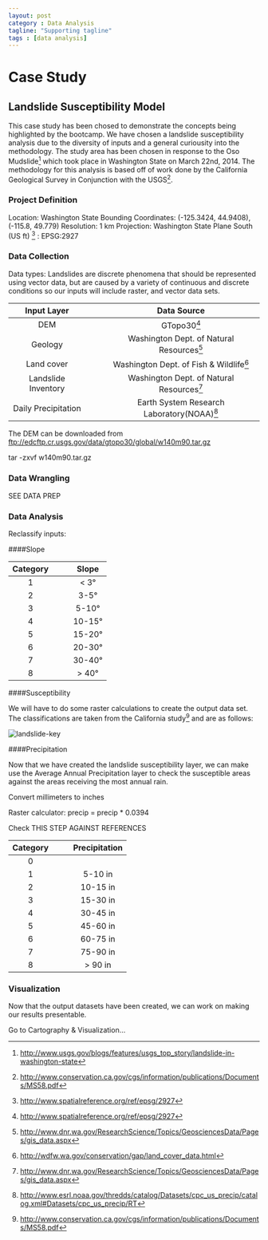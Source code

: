 ```yaml
---
layout: post
category : Data Analysis
tagline: "Supporting tagline"
tags : [data analysis]
---
```


# Case Study

## Landslide Susceptibility Model

This case study has been chosed to demonstrate the concepts being highlighted by the bootcamp. We have chosen a landslide susceptibility analysis due to the diversity of inputs and a general curiousity into the methodology. The study area has been chosen in response to the Oso Mudslide[^1] which took place in Washington State on March 22nd, 2014. The methodology for this analysis is based off of work done by the California Geological Survey in Conjunction with the USGS[^2].

### Project Definition

Location: Washington State 
Bounding Coordinates: (-125.3424, 44.9408), (-115.8, 49.779)
Resolution: 1 km
Projection: Washington State Plane South (US ft) [^3]
: EPSG:2927

### Data Collection

Data types: Landslides are discrete phenomena that should be represented using vector data, but are caused by a variety of continuous and discrete conditions so our inputs will include raster, and vector data sets. 

| Input Layer          |&nbsp;&nbsp;&nbsp;&nbsp;| Data Source                               |
|:--------------------:|-|:-----------------------------------------:|
| DEM                  || GTopo30[^3]                               |
| Geology              || Washington Dept. of Natural Resources[^5] |
| Land cover           || Washington Dept. of Fish & Wildlife[^6]   |
| Landslide Inventory  || Washington Dept. of Natural Resources[^5] |
| Daily Precipitation  || Earth System Research Laboratory(NOAA)[^7]| 

The DEM can be downloaded from ftp://edcftp.cr.usgs.gov/data/gtopo30/global/w140m90.tar.gz

tar -zxvf w140m90.tar.gz


### Data Wrangling

SEE DATA PREP

### Data Analysis

Reclassify inputs:

####Slope

| Category| &nbsp;&nbsp;&nbsp;&nbsp; | Slope |
|:-:|-|:----------:|
| 1 || < 3&deg;   |
| 2 || 3-5&deg;   |
| 3 || 5-10&deg;  |
| 4 || 10-15&deg; |
| 5 || 15-20&deg; |
| 6 || 20-30&deg; |
| 7 || 30-40&deg; |
| 8 || > 40&deg;  |


####Susceptibility

We will have to do some raster calculations to create the output data set. The classifications are taken from the California study[^2] and are as follows:

![landslide-key](../images/landslide-key.png)



####Precipitation

Now that we have created the landslide susceptibility layer, we can make use the Average Annual Precipitation layer to check the susceptible areas against the areas receiving the most annual rain.



Convert millimeters to inches


Raster calculator: precip = precip * 0.0394

Check THIS STEP AGAINST REFERENCES


| Category |&nbsp;&nbsp;&nbsp;&nbsp; | Precipitation |
|:--------:|-|:-------:|
|   0
|   1      || 5-10 in  |
|   2      || 10-15 in |
|   3      || 15-30 in |
|   4      || 30-45 in |
|   5      || 45-60 in |
|   6      || 60-75 in |
|   7      || 75-90 in |
|   8      || > 90 in  |

### Visualization

Now that the output datasets have been created, we can work on making our results presentable.

Go to Cartography & Visualization...


[^1]: http://www.usgs.gov/blogs/features/usgs_top_story/landslide-in-washington-state
[^2]: http://www.conservation.ca.gov/cgs/information/publications/Documents/MS58.pdf
[^3]: http://www.spatialreference.org/ref/epsg/2927
[^4]: https://lta.cr.usgs.goc/GTOPO30
[^5]: http://www.dnr.wa.gov/ResearchScience/Topics/GeosciencesData/Pages/gis_data.aspx
[^6]: http://wdfw.wa.gov/conservation/gap/land_cover_data.html
[^7]: http://www.esrl.noaa.gov/thredds/catalog/Datasets/cpc_us_precip/catalog.xml#Datasets/cpc_us_precip/RT

